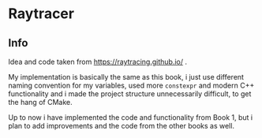 # Raytracer

## Info

Idea and code taken from https://raytracing.github.io/ .

My implementation is basically the same as this book, i just use different naming convention for my variables, used
more `constexpr` and modern C++ functionality and i made the project structure unnecessarily difficult, to get the hang of CMake.

Up to now i have implemented the code and functionality from Book 1, but i plan to add improvements and the code from the other books as well.

